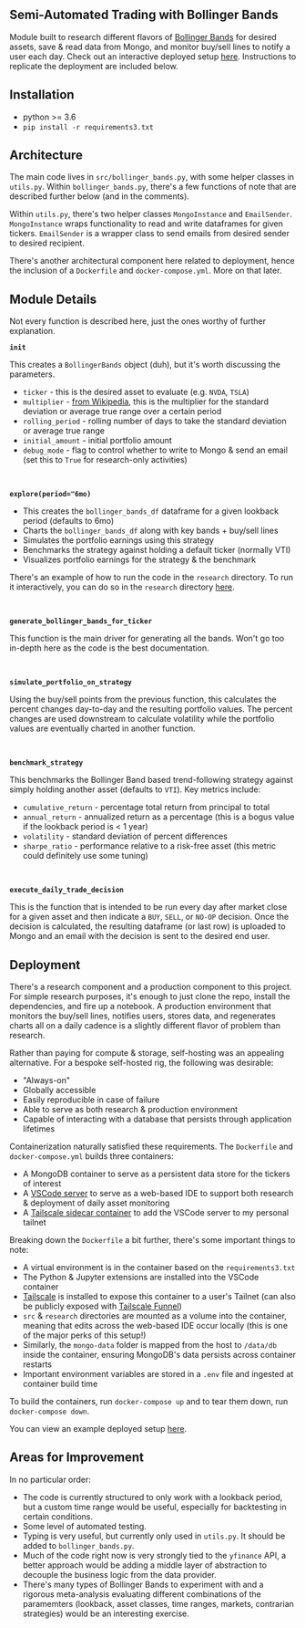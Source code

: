 ## Semi-Automated Trading with Bollinger Bands
Module built to research different flavors of [Bollinger Bands](https://en.wikipedia.org/wiki/Bollinger_Bands) for desired assets, save & read data from Mongo, and monitor buy/sell lines to notify a user each day. Check out an interactive deployed setup [here](https://code-server.ghoul-arctic.ts.net/). Instructions to replicate the deployment are included below.


## Installation
- python >= 3.6
- `pip install -r requirements3.txt`

## Architecture
The main code lives in `src/bollinger_bands.py`, with some helper classes in `utils.py`.
Within `bollinger_bands.py`, there's a few functions of note that are described further below (and in the comments).

Within `utils.py`, there's two helper classes `MongoInstance` and `EmailSender`. `MongoInstance` wraps functionality to read and write dataframes for given tickers. `EmailSender` is a wrapper class to send emails from desired sender to desired recipient.

There's another architectural component here related to deployment, hence the inclusion of a `Dockerfile` and `docker-compose.yml`. More on that later.

## Module Details
Not every function is described here, just the ones worthy of further explanation.

<b>`init`</b>

This creates a `BollingerBands` object (duh), but it's worth discussing the parameters.

- `ticker` - this is the desired asset to evaluate (e.g. `NVDA`, `TSLA`)
- `multiplier` - [from Wikipedia](https://en.wikipedia.org/wiki/Bollinger_Bands#:~:text=Bollinger%20Bands%20consist,and%202%2C%20respectively.), this is the multiplier for the standard deviation or average true range over a certain period
- `rolling_period` - rolling number of days to take the standard deviation or average true range
- `initial_amount` - initial portfolio amount
- `debug_mode` - flag to control whether to write to Mongo & send an email (set this to `True` for research-only activities)

<br />

<b>`explore(period="6mo)`</b>

- This creates the `bollinger_bands_df` dataframe for a given lookback period (defaults to 6mo)
- Charts the `bollinger_bands_df` along with key bands + buy/sell lines
- Simulates the portfolio earnings using this strategy
- Benchmarks the strategy against holding a default ticker (normally VTI)
- Visualizes portfolio earnings for the strategy & the benchmark

There's an example of how to run the code in the `research` directory. To run it interactively, you can do so in the `research` directory [here](https://code-server.ghoul-arctic.ts.net/).

<br />

<b>`generate_bollinger_bands_for_ticker`</b>

This function is the main driver for generating all the bands. Won't go too in-depth here as the code is the best documentation.

<br />

<b>`simulate_portfolio_on_strategy`</b>

Using the buy/sell points from the previous function, this calculates the percent changes day-to-day and the resulting portfolio values. The percent changes are used downstream to calculate volatility while the portfolio values are eventually charted in another function.

<br />

<b>`benchmark_strategy`</b>

This benchmarks the Bollinger Band based trend-following strategy against simply holding another asset (defaults to `VTI`). Key metrics include:

- `cumulative_return` - percentage total return from principal to total
- `annual_return` - annualized return as a percentage (this is a bogus value if the lookback period is < 1 year)
- `volatility` - standard deviation of percent differences
- `sharpe_ratio` - performance relative to a risk-free asset (this metric could definitely use some tuning)

<br />

<b>`execute_daily_trade_decision`</b>

This is the function that is intended to be run every day after market close for a given asset and then indicate a `BUY`, `SELL`, or `NO-OP` decision. Once the decision is calculated, the resulting dataframe (or last row) is uploaded to Mongo and an email with the decision is sent to the desired end user.

## Deployment

There's a research component and a production component to this project. For simple research purposes, it's enough to just clone the repo, install the dependencies, and fire up a notebook. A production environment that monitors the buy/sell lines, notifies users, stores data, and regenerates charts all on a daily cadence is a slightly different flavor of problem than research.

Rather than paying for compute & storage, self-hosting was an appealing alternative. For a bespoke self-hosted rig, the following was desirable:
- "Always-on"
- Globally accessible
- Easily reproducible in case of failure
- Able to serve as both research & production environment
- Capable of interacting with a database that persists through application lifetimes

Containerization naturally satisfied these requirements. The `Dockerfile` and `docker-compose.yml` builds three containers:

- A MongoDB container to serve as a persistent data store for the tickers of interest
- A [VSCode server](https://github.com/coder/code-server) to serve as a web-based IDE to support both research & deployment of daily asset monitoring
- A [Tailscale sidecar container](https://tailscale.com/blog/docker-tailscale-guide) to add the VSCode server to my personal tailnet

Breaking down the `Dockerfile` a bit further, there's some important things to note:

- A virtual environment is in the container based on the `requirements3.txt`
- The Python & Jupyter extensions are installed into the VSCode container
- [Tailscale](https://tailscale.com/) is installed to expose this container to a user's Tailnet (can also be publicly exposed with [Tailscale Funnel](https://tailscale.com/kb/1223/funnel))
- `src` & `research` directories are mounted as a volume into the container, meaning that edits across the web-based IDE occur locally (this is one of the major perks of this setup!)
- Similarly, the `mongo-data` folder is mapped from the host to `/data/db` inside the container, ensuring MongoDB's data persists across container restarts
- Important environment variables are stored in a `.env` file and ingested at container build time

To build the containers, run `docker-compose up` and to tear them down, run `docker-compose down`. 

You can view an example deployed setup [here](https://code-server.ghoul-arctic.ts.net/).

## Areas for Improvement
In no particular order:

- The code is currently structured to only work with a lookback period, but a custom time range would be useful, especially for backtesting in certain conditions.
- Some level of automated testing.
- Typing is very useful, but currently only used in `utils.py`. It should be added to `bollinger_bands.py`.
- Much of the code right now is very strongly tied to the `yfinance` API, a better approach would be adding a middle layer of abstraction to decouple the business logic from the data provider.
- There's many types of Bollinger Bands to experiment with and a rigorous meta-analysis evaluating different combinations of the paramemters (lookback, asset classes, time ranges, markets, contrarian strategies) would be an interesting exercise.

